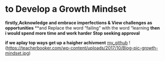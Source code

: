 # to Develop a Growth Mindset
**firstly,Acknowledge and embrace imperfections & View challenges as opportunities**
**and  Replace the word “failing” with the word “learning
**then i would spend more time and work harder**
**Stop seeking approval**

**if we aplay top ways get up a haigher achivment**
[my_github](https://halafreijat.github.io/hello-amman102/)
!(https://teacherbooker.com/wp-content/uploads/2017/10/Blog-pic-growth-mindset.jpg)
